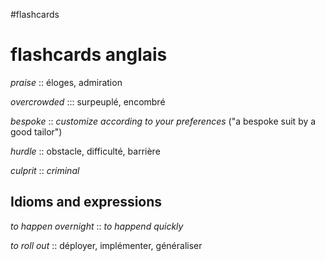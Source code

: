 #flashcards 
# flashcards anglais

_praise_ :: éloges, admiration
<!--SR:!2022-10-11,9,250-->

_overcrowded_ ::: surpeuplé, encombré
<!--SR:!2022-10-15,13,270!2022-10-05,3,268-->

_bespoke_ :: _customize according to your preferences_ ("a bespoke suit by a good tailor")
<!--SR:!2022-10-12,10,250-->

_hurdle_ :: obstacle, difficulté, barrière
<!--SR:!2022-10-05,1,230-->

*culprit* :: *criminal*

## Idioms and expressions

_to happen overnight_ :: _to happend quickly_
<!--SR:!2022-10-14,10,270-->

_to roll out_ :: déployer, implémenter, généraliser
<!--SR:!2022-10-05,1,190-->

